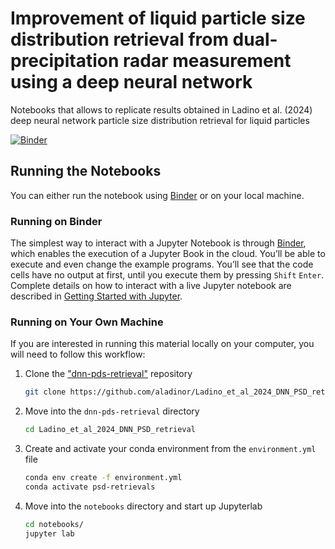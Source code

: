 # Improvement of liquid particle size distribution retrieval from dual-precipitation radar measurement using a deep neural network 
Notebooks that allows to replicate results obtained in Ladino et al. (2024) deep neural network particle size distribution retrieval for liquid particles

[![Binder](https://mybinder.org/badge_logo.svg)](https://mybinder.org/v2/gh/aladinor/Ladino_et_al_2024_DNN_PSD_retrieval/main)

## Running the Notebooks
You can either run the notebook using [Binder](https://mybinder.org/) or on your local machine.

### Running on Binder

The simplest way to interact with a Jupyter Notebook is through
[Binder](https://mybinder.org/), which enables the execution of a
Jupyter Book in the cloud. You’ll be able to execute
and even change the example programs. You’ll see that the code cells
have no output at first, until you execute them by pressing
`Shift` `Enter`. Complete details on how to interact with
a live Jupyter notebook are described in [Getting Started with
Jupyter](https://foundations.projectpythia.org/foundations/getting-started-jupyter.html).

### Running on Your Own Machine
If you are interested in running this material locally on your computer, you will need to follow this workflow:

1. Clone the ["dnn-pds-retrieval"](https://github.com/aladinor/Ladino_et_al_2024_DNN_PSD_retrieval) repository
    ```bash
    git clone https://github.com/aladinor/Ladino_et_al_2024_DNN_PSD_retrieval.git
    ```

2. Move into the `dnn-pds-retrieval` directory
    ```bash
    cd Ladino_et_al_2024_DNN_PSD_retrieval
    ```

3. Create and activate your conda environment from the `environment.yml` file
    ```bash
    conda env create -f environment.yml
    conda activate psd-retrievals
    ```

4.  Move into the `notebooks` directory and start up Jupyterlab
    ```bash
    cd notebooks/
    jupyter lab
    ```

